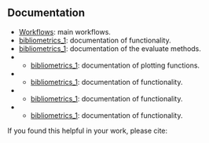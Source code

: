 ## Documentation

- [Workflows](bibliometrics_1/main.md): main workflows.
- [bibliometrics_1](bibliometrics_1/data.md): documentation of functionality.
- [bibliometrics_1](bibliometrics_1/evaluate.md): documentation of the evaluate methods.
- - [bibliometrics_1](bibliometrics_1/plotter.md): documentation of plotting functions.
- - [bibliometrics_1](bibliometrics_1/predict.md): documentation of functionality.
- - [bibliometrics_1](bibliometrics_1/train.md): documentation of functionality.
- - [bibliometrics_1](bibliometrics_1/utils.md): documentation of functionality.
  
If you found this helpful in your work, please cite:



